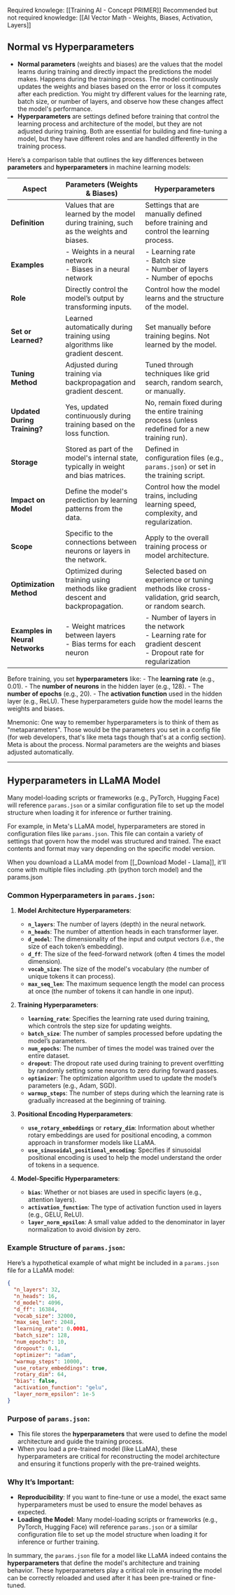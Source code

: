 
Required knowlege: [[Training AI - Concept PRIMER]]
Recommended but not required knowledge: [[AI Vector Math - Weights, Biases, Activation, Layers]]

## Normal vs Hyperparameters

- **Normal parameters** (weights and biases) are the values that the model learns during training and directly impact the predictions the model makes. Happens during the training process. The model continuously updates the weights and biases based on the error or loss it computes after each prediction. You might try different values for the learning rate, batch size, or number of layers, and observe how these changes affect the model's performance.
- **Hyperparameters** are settings defined before training that control the learning process and architecture of the model, but they are not adjusted during training. Both are essential for building and fine-tuning a model, but they have different roles and are handled differently in the training process. 

Here’s a comparison table that outlines the key differences between **parameters** and **hyperparameters** in machine learning models:

| **Aspect**                  | **Parameters (Weights & Biases)**                           | **Hyperparameters**                                        |
|-----------------------------|-------------------------------------------------------------|------------------------------------------------------------|
| **Definition**               | Values that are learned by the model during training, such as the weights and biases. | Settings that are manually defined before training and control the learning process. |
| **Examples**                 | - Weights in a neural network<br>- Biases in a neural network | - Learning rate<br>- Batch size<br>- Number of layers<br>- Number of epochs |
| **Role**                     | Directly control the model’s output by transforming inputs. | Control how the model learns and the structure of the model. |
| **Set or Learned?**          | Learned automatically during training using algorithms like gradient descent. | Set manually before training begins. Not learned by the model. |
| **Tuning Method**            | Adjusted during training via backpropagation and gradient descent. | Tuned through techniques like grid search, random search, or manually. |
| **Updated During Training?** | Yes, updated continuously during training based on the loss function. | No, remain fixed during the entire training process (unless redefined for a new training run). |
| **Storage**                  | Stored as part of the model's internal state, typically in weight and bias matrices. | Defined in configuration files (e.g., `params.json`) or set in the training script. |
| **Impact on Model**           | Define the model's prediction by learning patterns from the data. | Control how the model trains, including learning speed, complexity, and regularization. |
| **Scope**                    | Specific to the connections between neurons or layers in the network. | Apply to the overall training process or model architecture. |
| **Optimization Method**      | Optimized during training using methods like gradient descent and backpropagation. | Selected based on experience or tuning methods like cross-validation, grid search, or random search. |
| **Examples in Neural Networks** | - Weight matrices between layers<br>- Bias terms for each neuron | - Number of layers in the network<br>- Learning rate for gradient descent<br>- Dropout rate for regularization |


Before training, you set **hyperparameters** like:
    - The **learning rate** (e.g., 0.01).
    - The **number of neurons** in the hidden layer (e.g., 128).
    - The **number of epochs** (e.g., 20).
    - The **activation function** used in the hidden layer (e.g., ReLU).
These hyperparameters guide how the model learns the weights and biases.

Mnemonic: One way to remember hyperparameters is to think of them as "metaparameters". Those would be the parameters you set in a config file (for web developers, that's like meta tags though that's at a config section). Meta is about the process. Normal parameters are the weights and biases adjusted automatically.

---

## Hyperparameters in LLaMA Model

Many model-loading scripts or frameworks (e.g., PyTorch, Hugging Face) will reference `params.json` or a similar configuration file to set up the model structure when loading it for inference or further training.

For example, in Meta's LLaMA model, hyperparameters are stored in configuration files like `params.json`. This file can contain a variety of settings that govern how the model was structured and trained. The exact contents and format may vary depending on the specific model version.

When you download a LLaMA model from [[_Download Model - Llama]], it'll come with multiple files including .pth (python torch model) and the params.json

### Common Hyperparameters in `params.json`:

1. **Model Architecture Hyperparameters**:
   - **`n_layers`**: The number of layers (depth) in the neural network.
   - **`n_heads`**: The number of attention heads in each transformer layer.
   - **`d_model`**: The dimensionality of the input and output vectors (i.e., the size of each token’s embedding).
   - **`d_ff`**: The size of the feed-forward network (often 4 times the model dimension).
   - **`vocab_size`**: The size of the model's vocabulary (the number of unique tokens it can process).
   - **`max_seq_len`**: The maximum sequence length the model can process at once (the number of tokens it can handle in one input).

2. **Training Hyperparameters**:
   - **`learning_rate`**: Specifies the learning rate used during training, which controls the step size for updating weights.
   - **`batch_size`**: The number of samples processed before updating the model’s parameters.
   - **`num_epochs`**: The number of times the model was trained over the entire dataset.
   - **`dropout`**: The dropout rate used during training to prevent overfitting by randomly setting some neurons to zero during forward passes.
   - **`optimizer`**: The optimization algorithm used to update the model’s parameters (e.g., Adam, SGD).
   - **`warmup_steps`**: The number of steps during which the learning rate is gradually increased at the beginning of training.

3. **Positional Encoding Hyperparameters**:
   - **`use_rotary_embeddings`** or **`rotary_dim`**: Information about whether rotary embeddings are used for positional encoding, a common approach in transformer models like LLaMA.
   - **`use_sinusoidal_positional_encoding`**: Specifies if sinusoidal positional encoding is used to help the model understand the order of tokens in a sequence.

4. **Model-Specific Hyperparameters**:
   - **`bias`**: Whether or not biases are used in specific layers (e.g., attention layers).
   - **`activation_function`**: The type of activation function used in layers (e.g., GELU, ReLU).
   - **`layer_norm_epsilon`**: A small value added to the denominator in layer normalization to avoid division by zero.

### Example Structure of `params.json`:

Here’s a hypothetical example of what might be included in a `params.json` file for a LLaMA model:

```json
{
  "n_layers": 32,
  "n_heads": 16,
  "d_model": 4096,
  "d_ff": 16384,
  "vocab_size": 32000,
  "max_seq_len": 2048,
  "learning_rate": 0.0001,
  "batch_size": 128,
  "num_epochs": 10,
  "dropout": 0.1,
  "optimizer": "adam",
  "warmup_steps": 10000,
  "use_rotary_embeddings": true,
  "rotary_dim": 64,
  "bias": false,
  "activation_function": "gelu",
  "layer_norm_epsilon": 1e-5
}
```

### Purpose of `params.json`:
- This file stores the **hyperparameters** that were used to define the model architecture and guide the training process.
- When you load a pre-trained model (like LLaMA), these hyperparameters are critical for reconstructing the model architecture and ensuring it functions properly with the pre-trained weights.

### Why It’s Important:
- **Reproducibility**: If you want to fine-tune or use a model, the exact same hyperparameters must be used to ensure the model behaves as expected.
- **Loading the Model**: Many model-loading scripts or frameworks (e.g., PyTorch, Hugging Face) will reference `params.json` or a similar configuration file to set up the model structure when loading it for inference or further training.

In summary, the `params.json` file for a model like LLaMA indeed contains the **hyperparameters** that define the model's architecture and training behavior. These hyperparameters play a critical role in ensuring the model can be correctly reloaded and used after it has been pre-trained or fine-tuned.